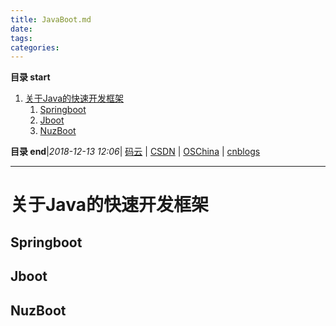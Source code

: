 ```yaml
---
title: JavaBoot.md
date: 
tags: 
categories: 
---
```


**目录 start**
 
1. [关于Java的快速开发框架](#关于java的快速开发框架)
    1. [Springboot](#springboot)
    1. [Jboot](#jboot)
    1. [NuzBoot](#nuzboot)

**目录 end**|_2018-12-13 12:06_| [码云](https://gitee.com/gin9) | [CSDN](http://blog.csdn.net/kcp606) | [OSChina](https://my.oschina.net/kcp1104) | [cnblogs](http://www.cnblogs.com/kuangcp)
****************************************
# 关于Java的快速开发框架

## Springboot
## Jboot
## NuzBoot
